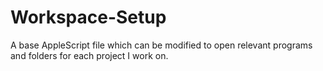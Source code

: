 Workspace-Setup
===============

A base AppleScript file which can be modified to open relevant programs and folders for each project I work on.